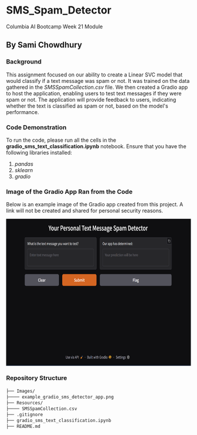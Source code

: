 # SMS_Spam_Detector
Columbia AI Bootcamp Week 21 Module

## By Sami Chowdhury

### Background

This assignment focused on our ability to create a Linear SVC model that would classify if a text message was spam or not. It was trained on the data gathered in the *SMSSpamCollection.csv* file. We then created a Gradio app to host the application, enabling users to test text messages if they were spam or not. The application will provide feedback to users, indicating whether the text is classified as spam or not, based on the model's performance.

### Code Demonstration

To run the code, please run all the cells in the **gradio_sms_text_classification.ipynb** notebook. Ensure that you have the following libraries installed:

1. *pandas*
2. *sklearn*
3. *gradio*

### Image of the Gradio App Ran from the Code

Below is an example image of the Gradio app created from this project. A link will not be created and shared for personal security reasons. 

<img align="center" width="700" height="400" src='Images/example_gradio_sms_detector_app.png'>

### Repository Structure

```
├── Images/
├──── example_gradio_sms_detector_app.png
├── Resources/
├──── SMSSpamCollection.csv
├── .gitignore
├── gradio_sms_text_classification.ipynb
├── README.md
```
